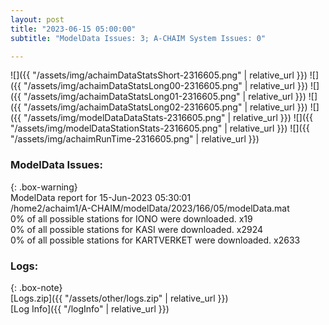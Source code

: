```yaml
---
layout: post
title: "2023-06-15 05:00:00"
subtitle: "ModelData Issues: 3; A-CHAIM System Issues: 0"

---
```


![]({{ "/assets/img/achaimDataStatsShort-2316605.png" | relative_url }})
![]({{ "/assets/img/achaimDataStatsLong00-2316605.png" | relative_url }})
![]({{ "/assets/img/achaimDataStatsLong01-2316605.png" | relative_url }})
![]({{ "/assets/img/achaimDataStatsLong02-2316605.png" | relative_url }})
![]({{ "/assets/img/modelDataDataStats-2316605.png" | relative_url }})
![]({{ "/assets/img/modelDataStationStats-2316605.png" | relative_url }})
![]({{ "/assets/img/achaimRunTime-2316605.png" | relative_url }})


### ModelData Issues:  
  
{: .box-warning}  
 ModelData report for 15-Jun-2023 05:30:01   
 /home2/achaim1/A-CHAIM/modelData/2023/166/05/modelData.mat   
 0% of all possible stations for IONO were downloaded. x19   
 0% of all possible stations for KASI were downloaded. x2924   
 0% of all possible stations for KARTVERKET were downloaded. x2633   
  


### Logs:  
  
{: .box-note}  
[Logs.zip]({{ "/assets/other/logs.zip" | relative_url }})  
[Log Info]({{ "/logInfo" | relative_url }})  
